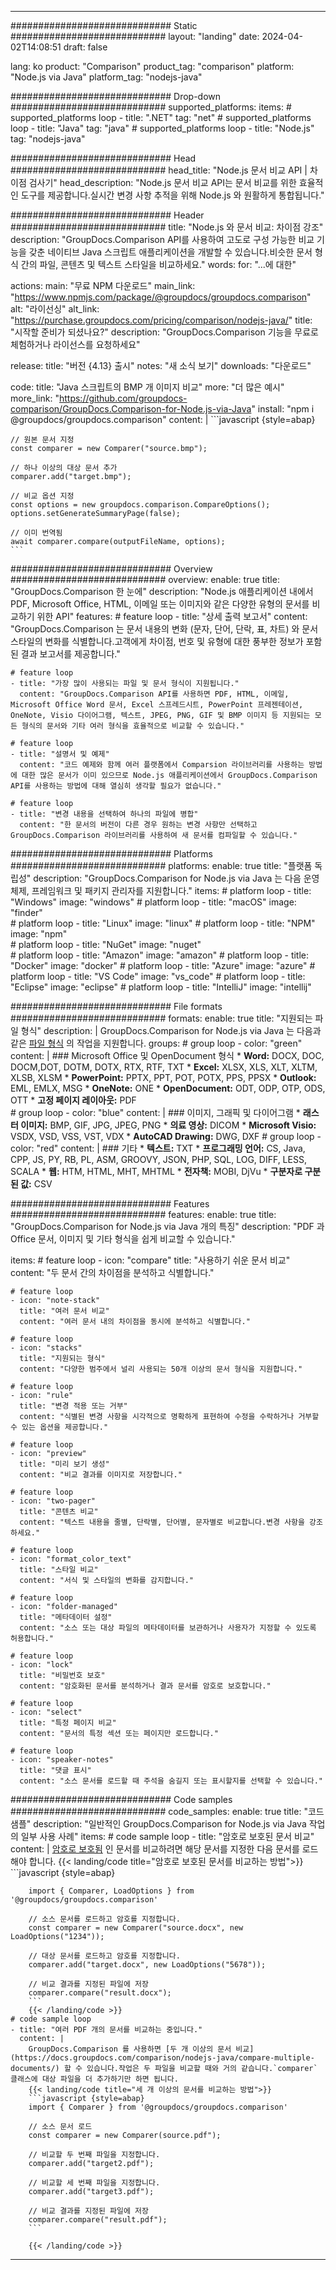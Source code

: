 
---
############################# Static ############################
layout: "landing"
date: 2024-04-02T14:08:51
draft: false

lang: ko
product: "Comparison"
product_tag: "comparison"
platform: "Node.js via Java"
platform_tag: "nodejs-java"

############################# Drop-down ############################
supported_platforms:
  items:
    # supported_platforms loop
    - title: ".NET"
      tag: "net"
    # supported_platforms loop
    - title: "Java"
      tag: "java"
    # supported_platforms loop
    - title: "Node.js"
      tag: "nodejs-java"

############################# Head ############################
head_title: "Node.js 문서 비교 API | 차이점 검사기"
head_description: "Node.js 문서 비교 API는 문서 비교를 위한 효율적인 도구를 제공합니다.실시간 변경 사항 추적을 위해 Node.js 와 원활하게 통합됩니다."

############################# Header ############################
title: "Node.js 와 문서 비교: 차이점 강조"
description: "GroupDocs.Comparison API를 사용하여 고도로 구성 가능한 비교 기능을 갖춘 네이티브 Java 스크립트 애플리케이션을 개발할 수 있습니다.비슷한 문서 형식 간의 파일, 콘텐츠 및 텍스트 스타일을 비교하세요."
words:
  for: "...에 대한"

actions:
  main: "무료 NPM 다운로드"
  main_link: "https://www.npmjs.com/package/@groupdocs/groupdocs.comparison"
  alt: "라이선싱"
  alt_link: "https://purchase.groupdocs.com/pricing/comparison/nodejs-java/"
  title: "시작할 준비가 되셨나요?"
  description: "GroupDocs.Comparison 기능을 무료로 체험하거나 라이선스를 요청하세요"

release:
  title: "버전 {4.13} 출시"
  notes: "새 소식 보기"
  downloads: "다운로드"

code:
  title: "Java 스크립트의 BMP 개 이미지 비교"
  more: "더 많은 예시"
  more_link: "https://github.com/groupdocs-comparison/GroupDocs.Comparison-for-Node.js-via-Java"
  install: "npm i @groupdocs/groupdocs.comparison"
  content: |
    ```javascript {style=abap}

    // 원본 문서 지정
    const comparer = new Comparer("source.bmp");

    // 하나 이상의 대상 문서 추가
    comparer.add("target.bmp");

    // 비교 옵션 지정
    const options = new groupdocs.comparison.CompareOptions();
    options.setGenerateSummaryPage(false);

    // 이미 번역됨
    await comparer.compare(outputFileName, options);
    ```

############################# Overview ############################
overview:
  enable: true
  title: "GroupDocs.Comparison 한 눈에"
  description: "Node.js 애플리케이션 내에서 PDF, Microsoft Office, HTML, 이메일 또는 이미지와 같은 다양한 유형의 문서를 비교하기 위한 API"
  features:
    # feature loop
    - title: "상세 출력 보고서"
      content: "GroupDocs.Comparison 는 문서 내용의 변화 (문자, 단어, 단락, 표, 차트) 와 문서 스타일의 변화를 식별합니다.고객에게 차이점, 번호 및 유형에 대한 풍부한 정보가 포함된 결과 보고서를 제공합니다."

    # feature loop
    - title: "가장 많이 사용되는 파일 및 문서 형식이 지원됩니다."
      content: "GroupDocs.Comparison API를 사용하면 PDF, HTML, 이메일, Microsoft Office Word 문서, Excel 스프레드시트, PowerPoint 프레젠테이션, OneNote, Visio 다이어그램, 텍스트, JPEG, PNG, GIF 및 BMP 이미지 등 지원되는 모든 형식의 문서와 기타 여러 형식을 효율적으로 비교할 수 있습니다."

    # feature loop
    - title: "설명서 및 예제"
      content: "코드 예제와 함께 여러 플랫폼에서 Comparsion 라이브러리를 사용하는 방법에 대한 많은 문서가 이미 있으므로 Node.js 애플리케이션에서 GroupDocs.Comparison API를 사용하는 방법에 대해 열심히 생각할 필요가 없습니다."

    # feature loop
    - title: "변경 내용을 선택하여 하나의 파일에 병합"
      content: "한 문서의 버전이 다른 경우 원하는 변경 사항만 선택하고 GroupDocs.Comparison 라이브러리를 사용하여 새 문서를 컴파일할 수 있습니다."

############################# Platforms ############################
platforms:
  enable: true
  title: "플랫폼 독립성"
  description: "GroupDocs.Comparison for Node.js via Java 는 다음 운영 체제, 프레임워크 및 패키지 관리자를 지원합니다."
  items:
    # platform loop
    - title: "Windows"
      image: "windows"
    # platform loop
    - title: "macOS"
      image: "finder"      
    # platform loop
    - title: "Linux"
      image: "linux"
    # platform loop
    - title: "NPM"
      image: "npm"  
    # platform loop
    - title: "NuGet"
      image: "nuget"      
    # platform loop
    - title: "Amazon"
      image: "amazon"
    # platform loop
    - title: "Docker"
      image: "docker"
    # platform loop
    - title: "Azure"
      image: "azure"
    # platform loop
    - title: "VS Code"
      image: "vs_code"
    # platform loop
    - title: "Eclipse"
      image: "eclipse"
    # platform loop
    - title: "IntelliJ"
      image: "intellij"

############################# File formats ############################
formats:
  enable: true
  title: "지원되는 파일 형식"
  description: |
    GroupDocs.Comparison for Node.js via Java 는 다음과 같은 [파일 형식](https://docs.groupdocs.com/comparison/nodejs-java/supported-document-formats/) 의 작업을 지원합니다.
  groups:
    # group loop
    - color: "green"
      content: |
        ### Microsoft Office 및 OpenDocument 형식
        * **Word:** DOCX, DOC, DOCM,DOT, DOTM, DOTX, RTX, RTF, TXT
        * **Excel:** XLSX, XLS, XLT, XLTM, XLSB, XLSM
        * **PowerPoint:** PPTX, PPT, POT, POTX, PPS, PPSX
        * **Outlook:** EML, EMLX, MSG
        * **OneNote:** ONE
        * **OpenDocument:** ODT, ODP, OTP, ODS, OTT
        * **고정 페이지 레이아웃:** PDF        
    # group loop
    - color: "blue"
      content: |
        ### 이미지, 그래픽 및 다이어그램
        * **래스터 이미지:** BMP, GIF, JPG, JPEG, PNG
        * **의료 영상:** DICOM
        * **Microsoft Visio:** VSDX, VSD, VSS, VST, VDX
        * **AutoCAD Drawing:** DWG, DXF
      # group loop
    - color: "red"
      content: |
        ### 기타
        * **텍스트:** TXT
        * **프로그래밍 언어:** CS, Java, CPP, JS, PY, RB, PL, ASM, GROOVY, JSON, PHP, SQL, LOG, DIFF, LESS, SCALA
        * **웹:** HTM, HTML, MHT, MHTML
        * **전자책:** MOBI, DjVu
        * **구분자로 구분된 값:** CSV

############################# Features ############################
features:
  enable: true
  title: "GroupDocs.Comparison for Node.js via Java 개의 특징"
  description: "PDF 과 Office 문서, 이미지 및 기타 형식을 쉽게 비교할 수 있습니다."

  items:
    # feature loop
    - icon: "compare"
      title: "사용하기 쉬운 문서 비교"
      content: "두 문서 간의 차이점을 분석하고 식별합니다."

    # feature loop
    - icon: "note-stack"
      title: "여러 문서 비교"
      content: "여러 문서 내의 차이점을 동시에 분석하고 식별합니다."

    # feature loop
    - icon: "stacks"
      title: "지원되는 형식"
      content: "다양한 범주에서 널리 사용되는 50개 이상의 문서 형식을 지원합니다."

    # feature loop
    - icon: "rule"
      title: "변경 적용 또는 거부"
      content: "식별된 변경 사항을 시각적으로 명확하게 표현하여 수정을 수락하거나 거부할 수 있는 옵션을 제공합니다."

    # feature loop
    - icon: "preview"
      title: "미리 보기 생성"
      content: "비교 결과를 이미지로 저장합니다."

    # feature loop
    - icon: "two-pager"
      title: "콘텐츠 비교"
      content: "텍스트 내용을 줄별, 단락별, 단어별, 문자별로 비교합니다.변경 사항을 강조하세요."

    # feature loop
    - icon: "format_color_text"
      title: "스타일 비교"
      content: "서식 및 스타일의 변화를 감지합니다."

    # feature loop
    - icon: "folder-managed"
      title: "메타데이터 설정"
      content: "소스 또는 대상 파일의 메타데이터를 보관하거나 사용자가 지정할 수 있도록 허용합니다."

    # feature loop
    - icon: "lock"
      title: "비밀번호 보호"
      content: "암호화된 문서를 분석하거나 결과 문서를 암호로 보호합니다."

    # feature loop
    - icon: "select"
      title: "특정 페이지 비교"
      content: "문서의 특정 섹션 또는 페이지만 로드합니다."

    # feature loop
    - icon: "speaker-notes"
      title: "댓글 표시"
      content: "소스 문서를 로드할 때 주석을 숨길지 또는 표시할지를 선택할 수 있습니다."

############################# Code samples ############################
code_samples:
  enable: true
  title: "코드 샘플"
  description: "일반적인 GroupDocs.Comparison for Node.js via Java 작업의 일부 사용 사례"
  items:
    # code sample loop
    - title: "암호로 보호된 문서 비교"
      content: |
        [암호로 보호됨](https://docs.groupdocs.com/comparison/nodejs-java/load-password-protected-documents/) 인 문서를 비교하려면 해당 문서를 지정한 다음 문서를 로드해야 합니다.
        {{< landing/code title="암호로 보호된 문서를 비교하는 방법">}}
        ```javascript {style=abap}

        import { Comparer, LoadOptions } from '@groupdocs/groupdocs.comparison'

        // 소스 문서를 로드하고 암호를 지정합니다.
        const comparer = new Comparer("source.docx", new LoadOptions("1234"));

        // 대상 문서를 로드하고 암호를 지정합니다.
        comparer.add("target.docx", new LoadOptions("5678"));

        // 비교 결과를 지정된 파일에 저장
        comparer.compare("result.docx");
        ```
        {{< /landing/code >}}
    # code sample loop
    - title: "여러 PDF 개의 문서를 비교하는 중입니다."
      content: |
        GroupDocs.Comparison 를 사용하면 [두 개 이상의 문서 비교](https://docs.groupdocs.com/comparison/nodejs-java/compare-multiple-documents/) 할 수 있습니다.작업은 두 파일을 비교할 때와 거의 같습니다.`comparer` 클래스에 대상 파일을 더 추가하기만 하면 됩니다.
        {{< landing/code title="세 개 이상의 문서를 비교하는 방법">}}
        ```javascript {style=abap}
        import { Comparer } from '@groupdocs/groupdocs.comparison'

        // 소스 문서 로드
        const comparer = new Comparer(source.pdf");

        // 비교할 두 번째 파일을 지정합니다.
        comparer.add("target2.pdf");

        // 비교할 세 번째 파일을 지정합니다.
        comparer.add("target3.pdf");

        // 비교 결과를 지정된 파일에 저장
        comparer.compare("result.pdf");
        ```

        {{< /landing/code >}}

---